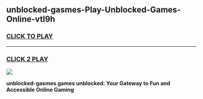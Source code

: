 
## unblocked-gasmes-Play-Unblocked-Games-Online-vtl9h
<h3>
<a href="https://premium76.site?title=unblocked-gasmes&ref=25A">CLICK TO PLAY</a></h3>
<hr>

<h3>
<a href="https://premium76.site?title=unblocked-gasmes&ref=25A">CLICK 2 PLAY</a>
  
</h3>

<a href="https://premium76.site?title=unblocked-gasmes&ref=25A"><img src="https://clearcache.store/games.png"></a>


**unblocked-gasmes games unblocked: Your Gateway to Fun and Accessible Online Gaming**
